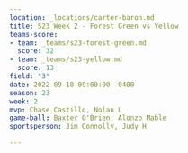 ```yaml
---
location: _locations/carter-baron.md
title: S23 Week 2 - Forest Green vs Yellow
teams-score:
- team: _teams/s23-forest-green.md
  score: 32
- team: _teams/s23-yellow.md
  score: 13
field: "3"
date: 2022-09-18 09:00:00 -0400
season: 23
week: 2
mvp: Chase Castillo, Nolan L
game-ball: Baxter O'Brien, Alonzo Mable
sportsperson: Jim Connolly, Judy H

---
```

